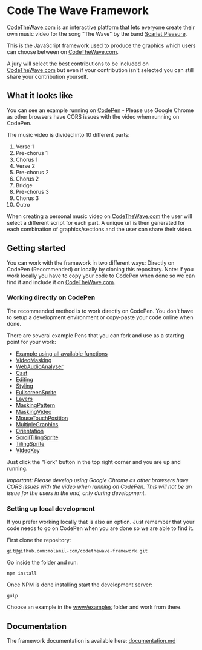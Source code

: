# Code The Wave Framework

[CodeTheWave.com](http://www.codethewave.com) is an interactive platform that lets everyone create their own music video for the song "The Wave" by the band [Scarlet Pleasure](http://www.scarletpleasure.dk).

This is the JavaScript framework used to produce the graphics which users can choose between on [CodeTheWave.com](http://www.codethewave.com).

A jury will select the best contributions to be included on [CodeTheWave.com](http://www.codethewave.com) but even if your contribution isn't selected you can still share your contribution yourself.


## What it looks like

You can see an example running on [CodePen](http://codepen.io/ramiroespada/pen/AXYEra) - Please use Google Chrome as other browsers have CORS issues with the video when running on CodePen.

The music video is divided into 10 different parts:

1. Verse 1
2. Pre-chorus 1
3. Chorus 1
4. Verse 2
5. Pre-chorus 2
6. Chorus 2
7. Bridge
8. Pre-chorus 3
9. Chorus 3
10. Outro

When creating a personal music video on [CodeTheWave.com](http://www.codethewave.com) the user will select a different script for each part. A unique url is then generated for each combination of graphics/sections and the user can share their video.


## Getting started

You can work with the framework in two different ways: Directly on CodePen (Recommended) or locally by cloning this repository. Note: If you work locally you have to copy your code to CodePen when done so we can find it and include it on [CodeTheWave.com](http://www.codethewave.com). 


### Working directly on CodePen

The recommended method is to work directly on CodePen. You don't have to setup a development environment or copy-paste your code online when done.

There are several example Pens that you can fork and use as a starting point for your work:

* [Example using all available functions](http://codepen.io/codethewave/pen/EgQavq)
* [VideoMasking](http://codepen.io/codethewave/pen/WGXaZq)
* [WebAudioAnalyser](http://codepen.io/codethewave/pen/ozoavo)
* [Cast](http://codepen.io/codethewave/pen/ZpaqzW)
* [Editing](http://codepen.io/codethewave/pen/WGXgVB)
* [Styling](http://codepen.io/codethewave/pen/ZpargQ)
* [FullscreenSprite](http://codepen.io/codethewave/pen/PGOdAy)
* [Layers](http://codepen.io/codethewave/pen/LROJKj)
* [MaskingPattern](http://codepen.io/codethewave/pen/PGOdvy)
* [MaskingVideo](http://codepen.io/codethewave/pen/dpkqwz)
* [MouseTouchPosition](http://codepen.io/codethewave/pen/ozoPQw)
* [MultipleGraphics](http://codepen.io/codethewave/pen/KgyxBL)
* [Orientation](http://codepen.io/codethewave/pen/ozoPaw)
* [ScrollTilingSprite](http://codepen.io/codethewave/pen/XjzPYm)
* [TilingSprite](http://codepen.io/codethewave/pen/bwYxLm)
* [VideoKey](http://codepen.io/codethewave/pen/PGOdLd)

Just click the "Fork" button in the top right corner and you are up and running.

_Important: Please develop using Google Chrome as other browsers have CORS issues with the video when running on CodePen. This will not be an issue for the users in the end, only during development._


### Setting up local development

If you prefer working locally that is also an option. Just remember that your code needs to go on CodePen when you are done so we are able to find it.

First clone the repository:

```
git@github.com:molamil-com/codethewave-framework.git
```

Go inside the folder and run:

```
npm install
```

Once NPM is done installing start the development server:

```
gulp
```

Choose an example in the [www/examples](www/examples) folder and work from there.


## Documentation

The framework documentation is available here:
[documentation.md](documentation.md)

